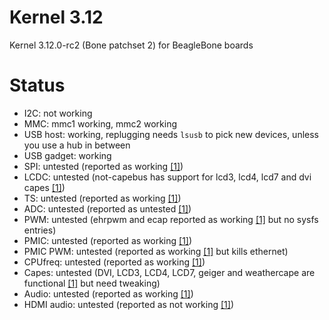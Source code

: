 Kernel 3.12
===========

Kernel 3.12.0-rc2 (Bone patchset 2) for BeagleBone boards

Status
======

 * I2C: not working
 * MMC: mmc1 working, mmc2 working
 * USB host: working, replugging needs ```lsusb``` to pick new devices, unless you use a hub in between
 * USB gadget: working
 * SPI: untested (reported as working [\[1\]][1])
 * LCDC: untested (not-capebus has support for lcd3, lcd4, lcd7 and dvi capes [\[1\]][1])
 * TS: untested (reported as working [\[1\]][1])
 * ADC: untested (reported as untested [\[1\]][1])
 * PWM: untested (ehrpwm and ecap reported as working [\[1\]][1] but no sysfs entries)
 * PMIC: untested (reported as working [\[1\]][1])
 * PMIC PWM: untested (reported as working [\[1\]][1] but kills ethernet)
 * CPUfreq: untested (reported as working [\[1\]][1])
 * Capes: untested (DVI, LCD3, LCD4, LCD7, geiger and weathercape are functional [\[1\]][1] but need tweaking)
 * Audio: untested (reported as working [\[1\]][1])
 * HDMI audio: untested (reported as not working [\[1\]][1])
 
[1]: http://github.com/beagleboard/kernel/tree/3.12     "Beagleboard.org Kernel - 3.12 - Github"
